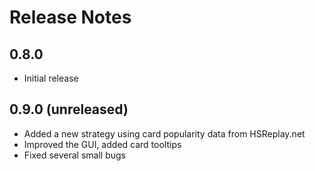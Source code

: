 # Release Notes

## 0.8.0
- Initial release

## 0.9.0 (unreleased)
- Added a new strategy using card popularity data from HSReplay.net
- Improved the GUI, added card tooltips
- Fixed several small bugs